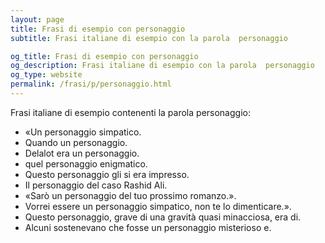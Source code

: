 ```yaml
---
layout: page
title: Frasi di esempio con personaggio 
subtitle: Frasi italiane di esempio con la parola  personaggio

og_title: Frasi di esempio con personaggio 
og_description: Frasi italiane di esempio con la parola  personaggio
og_type: website
permalink: /frasi/p/personaggio.html
---
```


Frasi italiane di esempio contenenti la parola personaggio:


- «Un personaggio simpatico.
- Quando un personaggio.
- Delalot era un personaggio.
- quel personaggio enigmatico.
- Questo personaggio gli si era impresso.
- Il personaggio del caso Rashid Ali.
- «Sarò un personaggio del tuo prossimo romanzo.».
- Vorrei essere un personaggio simpatico, non te lo dimenticare.».
- Questo personaggio, grave di una gravità quasi minacciosa, era di.
- Alcuni sostenevano che fosse un personaggio misterioso e.
